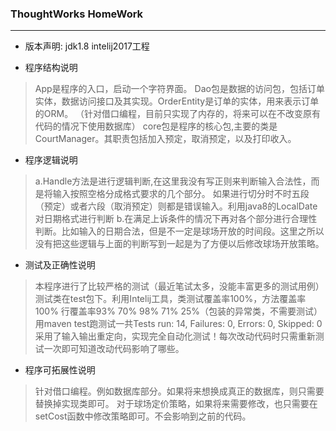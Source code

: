 ### ThoughtWorks HomeWork
---
* 版本声明: jdk1.8 intelij2017工程

* 程序结构说明
>App是程序的入口，启动一个字符界面。
>Dao包是数据的访问包，包括订单实体，数据访问接口及其实现。OrderEntity是订单的实体，用来表示订单的ORM。
（针对借口编程，目前只实现了内存的，将来可以在不改变原有代码的情况下使用数据库）
core包是程序的核心包,主要的类是CourtManager。其职责包括加入预定，取消预定，以及打印收入。

* 程序逻辑说明

>a.Handle方法是进行逻辑判断,在这里我没有写正则来判断输入合法性，而是将输入按照空格分成格式要求的几个部分。
    如果进行切分时不时五段（预定）或者六段（取消预定）则都是错误输入。利用java8的LocalDate对日期格式进行判断 
 b.在满足上诉条件的情况下再对各个部分进行合理性判断。比如输入的日期合法，但是不一定是球场开放的时间段。这里之所以
 没有把这些逻辑与上面的判断写到一起是为了方便以后修改球场开放策略。

* 测试及正确性说明
>本程序进行了比较严格的测试（最近笔试太多，没能丰富更多的测试用例）
测试类在test包下。利用Intelij工具，类测试覆盖率100%，方法覆盖率100%
行覆盖率93% 70% 98% 71% 25%（包装的异常类，不需要测试）用maven test跑测试一共Tests run: 14, Failures: 0, Errors: 0, Skipped: 0
采用了输入输出重定向，实现完全自动化测试！每次改动代码时只需重新测试一次即可知道改动代码影响了哪些。

* 程序可拓展性说明
>针对借口编程。例如数据库部分。如果将来想换成真正的数据库，则只需要替换掉实现类即可。
对于球场定价策略，如果将来需要修改，也只需要在setCost函数中修改策略即可。不会影响到之前的代码。